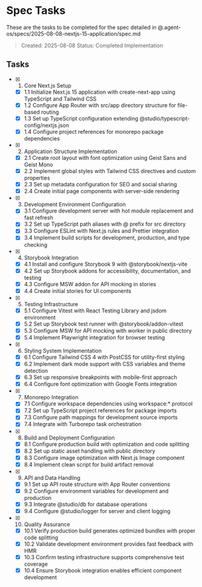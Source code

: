 # Spec Tasks

These are the tasks to be completed for the spec detailed in @.agent-os/specs/2025-08-08-nextjs-15-application/spec.md

> Created: 2025-08-08
> Status: Completed Implementation

## Tasks

- [x] 1. Core Next.js Setup
  - [x] 1.1 Initialize Next.js 15 application with create-next-app using TypeScript and Tailwind CSS
  - [x] 1.2 Configure App Router with src/app directory structure for file-based routing
  - [x] 1.3 Set up TypeScript configuration extending @studio/typescript-config/nextjs.json
  - [x] 1.4 Configure project references for monorepo package dependencies

- [x] 2. Application Structure Implementation
  - [x] 2.1 Create root layout with font optimization using Geist Sans and Geist Mono
  - [x] 2.2 Implement global styles with Tailwind CSS directives and custom properties
  - [x] 2.3 Set up metadata configuration for SEO and social sharing
  - [x] 2.4 Create initial page components with server-side rendering

- [x] 3. Development Environment Configuration
  - [x] 3.1 Configure development server with hot module replacement and fast refresh
  - [x] 3.2 Set up TypeScript path aliases with @ prefix for src directory
  - [x] 3.3 Configure ESLint with Next.js rules and Prettier integration
  - [x] 3.4 Implement build scripts for development, production, and type checking

- [x] 4. Storybook Integration
  - [x] 4.1 Install and configure Storybook 9 with @storybook/nextjs-vite
  - [x] 4.2 Set up Storybook addons for accessibility, documentation, and testing
  - [x] 4.3 Configure MSW addon for API mocking in stories
  - [x] 4.4 Create initial stories for UI components

- [x] 5. Testing Infrastructure
  - [x] 5.1 Configure Vitest with React Testing Library and jsdom environment
  - [x] 5.2 Set up Storybook test runner with @storybook/addon-vitest
  - [x] 5.3 Configure MSW for API mocking with worker in public directory
  - [x] 5.4 Implement Playwright integration for browser testing

- [x] 6. Styling System Implementation
  - [x] 6.1 Configure Tailwind CSS 4 with PostCSS for utility-first styling
  - [x] 6.2 Implement dark mode support with CSS variables and theme detection
  - [x] 6.3 Set up responsive breakpoints with mobile-first approach
  - [x] 6.4 Configure font optimization with Google Fonts integration

- [x] 7. Monorepo Integration
  - [x] 7.1 Configure workspace dependencies using workspace:\* protocol
  - [x] 7.2 Set up TypeScript project references for package imports
  - [x] 7.3 Configure path mappings for development source imports
  - [x] 7.4 Integrate with Turborepo task orchestration

- [x] 8. Build and Deployment Configuration
  - [x] 8.1 Configure production build with optimization and code splitting
  - [x] 8.2 Set up static asset handling with public directory
  - [x] 8.3 Configure image optimization with Next.js Image component
  - [x] 8.4 Implement clean script for build artifact removal

- [x] 9. API and Data Handling
  - [x] 9.1 Set up API route structure with App Router conventions
  - [x] 9.2 Configure environment variables for development and production
  - [x] 9.3 Integrate @studio/db for database operations
  - [x] 9.4 Configure @studio/logger for server and client logging

- [x] 10. Quality Assurance
  - [x] 10.1 Verify production build generates optimized bundles with proper code splitting
  - [x] 10.2 Validate development environment provides fast feedback with HMR
  - [x] 10.3 Confirm testing infrastructure supports comprehensive test coverage
  - [x] 10.4 Ensure Storybook integration enables efficient component development
